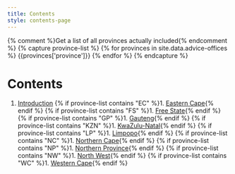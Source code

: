 ```yaml
---
title: Contents
style: contents-page
---
```


{% comment %}Get a list of all provinces actually included{% endcomment %}
{% capture province-list %}
{% for provinces in site.data.advice-offices %}
{{provinces['province']}}
{% endfor %}
{% endcapture %}

# Contents

1. [Introduction](0-4-intro.html#introduction)
{% if province-list contains "EC" %}1. [Eastern Cape](ec.html#eastern-cape){% endif %}
{% if province-list contains "FS" %}1. [Free State](fs.html){% endif %}
{% if province-list contains "GP" %}1. [Gauteng](gp.html#gauteng){% endif %}
{% if province-list contains "KZN" %}1. [KwaZulu-Natal](kzn.html#kwazulu-natal){% endif %}
{% if province-list contains "LP" %}1. [Limpopo](lp.html#limpopo){% endif %}
{% if province-list contains "NC" %}1. [Northern Cape](nc.html#northern-cape){% endif %}
{% if province-list contains "NP" %}1. [Northern Province](np.html#northern-province){% endif %}
{% if province-list contains "NW" %}1. [North West](nw.html#north-west){% endif %}
{% if province-list contains "WC" %}1. [Western Cape](wc.html#western-cape){% endif %}
